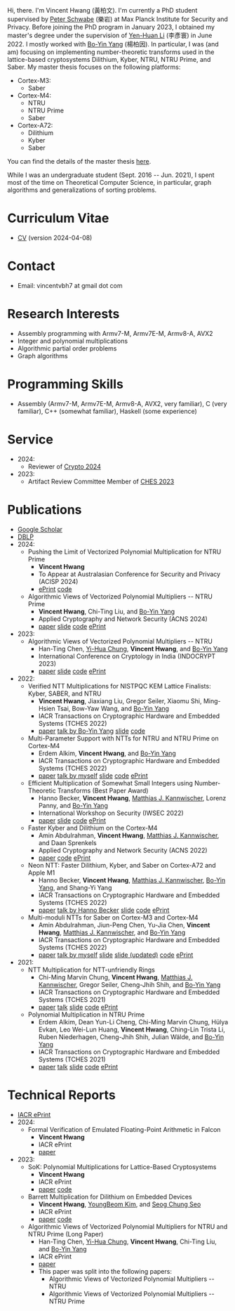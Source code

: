 

Hi, there. I'm Vincent Hwang (黃柏文).
I'm currently a PhD student supervised by [Peter Schwabe](https://cryptojedi.org/peter/index.shtml) (樂岩) at Max Planck Institute for Security and Privacy.
Before joining the PhD program in January 2023, I obtained my master's degree under the supervision of [Yen-Huan Li](https://sites.google.com/site/yenhuanli/home) (李彥寰) in June 2022.
I mostly worked with [Bo-Yin Yang](https://homepage.iis.sinica.edu.tw/pages/byyang/index_en.html) (楊柏因).
In particular, I was (and am) focusing on implementing number-theoretic transforms used in the lattice-based cryptosystems Dilithium, Kyber, NTRU, NTRU Prime, and Saber.
My master thesis focuses on the following platforms:
- Cortex-M3:
    - Saber
- Cortex-M4:
    - NTRU
    - NTRU Prime
    - Saber
- Cortex-A72:
    - Dilithium
    - Kyber
    - Saber

You can find the details of the master thesis [here](https://github.com/vincentvbh/NTTs_with_Armv7-M_Armv7E-M_Armv8-A).

While I was an undergraduate student (Sept. 2016 -- Jun. 2021), I spent most of the time on Theoretical Computer Science, in particular, graph algorithms and generalizations of sorting problems.

# Curriculum Vitae
- [CV](https://vincentvbh.github.io/CV.pdf) (version 2024-04-08)

# Contact
- Email: vincentvbh7 at gmail dot com

# Research Interests
- Assembly programming with Armv7-M, Armv7E-M, Armv8-A, AVX2
- Integer and polynomial multiplications
- Algorithmic partial order problems
- Graph algorithms

# Programming Skills
- Assembly (Armv7-M, Armv7E-M, Armv8-A, AVX2, very familiar), C (very familiar), C++ (somewhat familiar), Haskell (some experience)

# Service
- 2024:
    - Reviewer of [Crypto 2024](https://crypto.iacr.org/2024/)
- 2023:
    - Artifact Review Committee Member of [CHES 2023](https://ches.iacr.org/2023/)

# Publications
- [Google Scholar](https://scholar.google.com.ec/citations?user=idEjFxoAAAAJ&hl=en)
- [DBLP](https://dblp.org/pid/277/3814.html)
- 2024:
    - Pushing the Limit of Vectorized Polynomial Multiplication for NTRU Prime
        - **Vincent Hwang**
        - To Appear at Australasian Conference for Security and Privacy (ACISP 2024)
        - [ePrint](https://eprint.iacr.org/2023/604) [code](https://github.com/vector-polymul-ntru-ntrup/NTRU_Prime_truncation)
    - Algorithmic Views of Vectorized Polynomial Multipliers -- NTRU Prime
        - **Vincent Hwang**, Chi-Ting Liu, and [Bo-Yin Yang](https://homepage.iis.sinica.edu.tw/pages/byyang/index_en.html)
        - Applied Cryptography and Network Security (ACNS 2024)
        - [paper](https://vincentvbh.github.io/papers/ACNS2024_1_21.pdf) [slide](https://vincentvbh.github.io/slides/ACNS2024_1_21_slide.pdf) [code](https://github.com/vector-polymul-ntru-ntrup/NTRU_Prime) [ePrint](https://vincentvbh.github.io/papers/2023-1580.pdf)
- 2023:
    - Algorithmic Views of Vectorized Polynomial Multipliers -- NTRU
        - Han-Ting Chen, [Yi-Hua Chung](https://yi-huaaa.github.io/about/), **Vincent Hwang**, and [Bo-Yin Yang](https://homepage.iis.sinica.edu.tw/pages/byyang/index_en.html)
        - International Conference on Cryptology in India (INDOCRYPT 2023)
        - [paper](https://vincentvbh.github.io/papers/INDOCRYPT2023_28.pdf) [slide](https://vincentvbh.github.io/slides/IndoCrypt2023_slide.pdf) [code](https://github.com/vector-polymul-ntru-ntrup/NTRU) [ePrint](https://vincentvbh.github.io/papers/2023-1637.pdf)
- 2022:
    - Verified NTT Multiplications for NISTPQC KEM Lattice Finalists: Kyber, SABER, and NTRU
        - **Vincent Hwang**, Jiaxiang Liu, Gregor Seiler, Xiaomu Shi, Ming-Hsien Tsai, Bow-Yaw Wang, and [Bo-Yin Yang](https://homepage.iis.sinica.edu.tw/pages/byyang/index_en.html)
        - IACR Transactions on Cryptographic Hardware and Embedded Systems (TCHES 2022)
        - [paper](https://vincentvbh.github.io/papers/TCHES2022_4_26.pdf) [talk by Bo-Yin Yang](https://youtu.be/TSUtA5hmrtk?t=4011) [slide](https://vincentvbh.github.io/slides/TCHES2022_4_26_slide.pdf) [code](https://github.com/fmlab-iis/cryptoline)
    - Multi-Parameter Support with NTTs for NTRU and NTRU Prime on Cortex-M4
        - Erdem Alkim, **Vincent Hwang**, and [Bo-Yin Yang](https://homepage.iis.sinica.edu.tw/pages/byyang/index_en.html)
        - IACR Transactions on Cryptographic Hardware and Embedded Systems (TCHES 2022)
        - [paper](https://vincentvbh.github.io/papers/TCHES2022_4_13.pdf) [talk by myself](https://youtu.be/TSUtA5hmrtk?t=2825) [slide](https://vincentvbh.github.io/slides/TCHES2022_4_13_slide.pdf) [code](https://github.com/vincentvbh/multi-params-ntt_NTRU_NTRUPrime) [ePrint](https://vincentvbh.github.io/papers/2022-930.pdf)
    - Efficient Multiplication of Somewhat Small Integers using Number-Theoretic Transforms (Best Paper Award)
        - Hanno Becker, **Vincent Hwang**, [Matthias J. Kannwischer](https://kannwischer.eu), Lorenz Panny, and [Bo-Yin Yang](https://homepage.iis.sinica.edu.tw/pages/byyang/index_en.html)
        - International Workshop on Security (IWSEC 2022)
        - [paper](https://vincentvbh.github.io/papers/IWSEC2022_31.pdf) [slide](https://vincentvbh.github.io/slides/20220831_ntt-int-mul.pdf) [code](https://github.com/ntt-int-mul/ntt-int-mul-m3) [ePrint](https://vincentvbh.github.io/papers/2022-439.pdf)
    - Faster Kyber and Dilithium on the Cortex-M4
        - Amin Abdulrahman, **Vincent Hwang**, [Matthias J. Kannwischer](https://kannwischer.eu), and Daan Sprenkels
        - Applied Cryptography and Network Security (ACNS 2022)
        - [paper](https://vincentvbh.github.io/papers/ACNS2022_202.pdf) [code](https://github.com/FasterKyberDilithiumM4/FasterKyberDilithiumM4) [ePrint](https://vincentvbh.github.io/papers/2022-112.pdf)
    - Neon NTT: Faster Dilithium, Kyber, and Saber on Cortex-A72 and Apple M1
        - Hanno Becker, **Vincent Hwang**, [Matthias J. Kannwischer](https://kannwischer.eu), [Bo-Yin Yang](https://homepage.iis.sinica.edu.tw/pages/byyang/index_en.html), and Shang-Yi Yang
        - IACR Transactions on Cryptographic Hardware and Embedded Systems (TCHES 2022)
        - [paper](https://vincentvbh.github.io/papers/TCHES2022_1_08.pdf) [talk by Hanno Becker](https://youtu.be/TSUtA5hmrtk?t=1491) [slide](https://vincentvbh.github.io/slides/TCHES2022_1_08_slide.pptx) [code](https://github.com/neon-ntt/neon-ntt) [ePrint](https://vincentvbh.github.io/papers/2021-986.pdf)
    - Multi-moduli NTTs for Saber on Cortex-M3 and Cortex-M4
        - Amin Abdulrahman, Jiun-Peng Chen, Yu-Jia Chen, **Vincent Hwang**, [Matthias J. Kannwischer](https://kannwischer.eu), and [Bo-Yin Yang](https://homepage.iis.sinica.edu.tw/pages/byyang/index_en.html)
        - IACR Transactions on Cryptographic Hardware and Embedded Systems (TCHES 2022)
        - [paper](https://vincentvbh.github.io/papers/TCHES2022_1_05.pdf) [talk by myself](https://youtu.be/TSUtA5hmrtk?t=179) [slide](https://vincentvbh.github.io/slides/TCHES2022_1_05_slide.pdf) [slide (updated)](https://vincentvbh.github.io/slides/TCHES2022_1_05_slide_updated.pdf) [code](https://github.com/multi-moduli-ntt-saber/multi-moduli-ntt-saber) [ePrint](https://vincentvbh.github.io/papers/2021-995.pdf)
- 2021:
    - NTT Multiplication for NTT-unfriendly Rings
        - Chi-Ming Marvin Chung, **Vincent Hwang**, [Matthias J. Kannwischer](https://kannwischer.eu), Gregor Seiler, Cheng-Jhih Shih, and [Bo-Yin Yang](https://homepage.iis.sinica.edu.tw/pages/byyang/index_en.html)
        - IACR Transactions on Cryptographic Hardware and Embedded Systems (TCHES 2021)
        - [paper](https://vincentvbh.github.io/papers/TCHES2021_2_06.pdf) [talk](https://youtube.com/watch?v=a9_-jhD2ZG0) [slide](https://vincentvbh.github.io/slides/TCHES2021_2_06.slide.pdf) [code](https://github.com/ntt-polymul/ntt-polymul) [ePrint](https://vincentvbh.github.io/papers/2020-1397.pdf)
    - Polynomial Multiplication in NTRU Prime
        - Erdem Alkim, Dean Yun-Li Cheng, Chi-Ming Marvin Chung, Hülya Evkan, Leo Wei-Lun Huang, **Vincent Hwang**, Ching-Lin Trista Li, Ruben Niederhagen, Cheng-Jhih Shih, Julian Wälde, and [Bo-Yin Yang](https://homepage.iis.sinica.edu.tw/pages/byyang/index_en.html)
        - IACR Transactions on Cryptographic Hardware and Embedded Systems (TCHES 2021)
        - [paper](https://vincentvbh.github.io/papers/TCHES2021_1_09.pdf) [talk](https://youtube.com/watch?v=F95gXPfXrBA) [slide](https://vincentvbh.github.io/slides/TCHES2021_1_09_slide.pdf) [code](https://github.com/vincentvbh/NTRUPrime-PolyMul) [ePrint](https://vincentvbh.github.io/papers/2020-1216.pdf)

# Technical Reports
- [IACR ePrint](https://eprint.iacr.org/search?q=%22Vincent+Hwang%22)
- 2024:
    - Formal Verification of Emulated Floating-Point Arithmetic in Falcon
        - **Vincent Hwang**
        - IACR ePrint
        - [paper](https://eprint.iacr.org/2024/321)
- 2023:
    - SoK: Polynomial Multiplications for Lattice-Based Cryptosystems
        - **Vincent Hwang**
        - IACR ePrint
        - [paper](https://eprint.iacr.org/2023/1962) [code](https://github.com/vincentvbh/polymul_lattices)
    - Barrett Multiplication for Dilithium on Embedded Devices
        - **Vincent Hwang**, [YoungBeom Kim](https://whybe.notion.site/YoungBeom-Kim-217f1235666e4e368565767c0bdc0926), and [Seog Chung Seo](https://sites.google.com/kookmin.ac.kr/cselab/professor)
        - IACR ePrint
        - [paper](https://eprint.iacr.org/2023/1955) [code](https://github.com/vincentvbh/Barrett_Dilithium_Embedded)
    - Algorithmic Views of Vectorized Polynomial Multipliers for NTRU and NTRU Prime (Long Paper)
        - Han-Ting Chen, [Yi-Hua Chung](https://yi-huaaa.github.io/about/), **Vincent Hwang**, Chi-Ting Liu, and [Bo-Yin Yang](https://homepage.iis.sinica.edu.tw/pages/byyang/index_en.html)
        - IACR ePrint
        - [paper](https://eprint.iacr.org/2023/541)
        - This paper was split into the following papers:
            - Algorithmic Views of Vectorized Polynomial Multipliers -- NTRU
            - Algorithmic Views of Vectorized Polynomial Multipliers -- NTRU Prime


